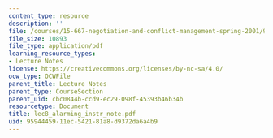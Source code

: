 ```yaml
---
content_type: resource
description: ''
file: /courses/15-667-negotiation-and-conflict-management-spring-2001/9594445911ec542181a8d9372da6a4b9_lec8_alarming_instr_note.pdf
file_size: 10893
file_type: application/pdf
learning_resource_types:
- Lecture Notes
license: https://creativecommons.org/licenses/by-nc-sa/4.0/
ocw_type: OCWFile
parent_title: Lecture Notes
parent_type: CourseSection
parent_uid: cbc0844b-ccd9-ec29-098f-45393b46b34b
resourcetype: Document
title: lec8_alarming_instr_note.pdf
uid: 95944459-11ec-5421-81a8-d9372da6a4b9
---
```

